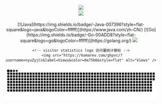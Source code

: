 <div align="center">
  <div>
    <a href="https://blog.sunguoqi.com/">
      <img src="https://readme-typing-svg.demolab.com?font=Fira+Code&pause=1000&width=435&lines=console.log(%22Hello%2C%20World%22);Hi,this is Yingjie Zhang!&center=true&size=27" />
    </a>
  </div>

  <!-- knock code pictures -->
  <picture>
    <source media="(prefers-color-scheme: dark)" srcset="https://cdn.jsdelivr.net/gh/sun0225SUN/sun0225SUN/assets/images/coding.gif" />
    <source media="(prefers-color-scheme: light)" srcset="https://cdn.jsdelivr.net/gh/sun0225SUN/sun0225SUN/assets/images/developer.svg" height="225px" />
    <img src="https://cdn.jsdelivr.net/gh/sun0225SUN/sun0225SUN/assets/images/coding.gif" />
  </picture>

  <!-- for beauty -->
  <div>&nbsp;</div>

  <!-- profile logo -->
  <div>
    [![Java](https://img.shields.io/badge/-Java-007396?style=flat-square&logo=java&logoColor=ffffff)](https://www.java.com/zh-CN/)
    [![Go](https://img.shields.io/badge/-Go-00ADD8?style=flat-square&logo=go&logoColor=ffffff)](https://golang.org/)
    <a href="https://mp.sunguoqi.com"><img src="https://img.shields.io/badge/WeChat-微信-07c160" /></a>&emsp;
    
    <!-- visitor statistics logo 访问量统计徽标 -->
     <img src="https://komarev.com/ghpvc/?username=nyuZyjCs&label=Views&color=0e75b6&style=flat" alt="Views" />
  </div>

  <!-- Snake Code Contribution Map 贪吃蛇代码贡献图 -->
  <picture>
    <source media="(prefers-color-scheme: dark)" srcset="https://github.com/nyuZyjCs/githubSNK/blob/output/github-contribution-grid-snake-dark.svg" />
    <source media="(prefers-color-scheme: light)" srcset="https://github.com/nyuZyjCs/githubSNK/blob/output/github-contribution-grid-snake.svg" />
    <img alt="github-snake" src="https://github.com/nyuZyjCs/githubSNK/blob/output/github-contribution-grid-snake.svg" />
  </picture>
  
</div>
